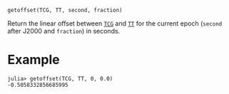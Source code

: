 ```
getoffset(TCG, TT, second, fraction)
```

Return the linear offset between [`TCG`](@ref) and [`TT`](@ref) for the current epoch (`second` after J2000 and `fraction`) in seconds.

# Example

```jldoctest; setup = :(using AstroTime)
julia> getoffset(TCG, TT, 0, 0.0)
-0.5058332856685995
```
